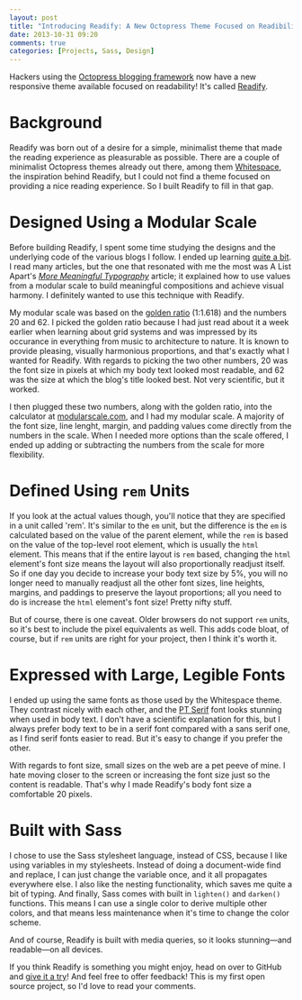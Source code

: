 ```yaml
---
layout: post
title: "Introducing Readify: A New Octopress Theme Focused on Readibility"
date: 2013-10-31 09:20
comments: true
categories: [Projects, Sass, Design]
---
```


Hackers using the [Octopress blogging framework](http://octopress.org/) now have a new responsive theme available focused on readability! It's called [Readify](https://github.com/vladigleba/readify).

<!-- more -->

# Background

Readify was born out of a desire for a simple, minimalist theme that made the reading experience as pleasurable as possible. There are a couple of minimalist Octopress themes already out there, among them [Whitespace](https://github.com/lucaslew/whitespace), the inspiration behind Readify, but I could not find a theme focused on providing a nice reading experience. So I built Readify to fill in that gap.

# Designed Using a Modular Scale

Before building Readify, I spent some time studying the designs and the underlying code of the various blogs I follow. I ended up learning [quite a bit](http://vladigleba.com/blog/2013/10/22/ways-to-define-a-grid-system/). I read many articles, but the one that resonated with me the most was A List Apart's <cite>[More Meaningful Typography](http://alistapart.com/articles/more-meaningful-typography/)</cite> article; it explained how to use values from a modular scale to build meaningful compositions and achieve visual harmony. I definitely wanted to use this technique with Readify.

My modular scale was based on the [golden ratio](http://en.wikipedia.org/wiki/Golden_ratio) (1:1.618) and the numbers 20 and 62. I picked the golden ratio because I had just read about it a week earlier when learning about grid systems and was impressed by its occurance in everything from music to architecture to nature. It is known to provide pleasing, visually harmonious proportions, and that's exactly what I wanted for Readify. With regards to picking the two other numbers, 20 was the font size in pixels at which my body text looked most readable, and 62 was the size at which the blog's title looked best. Not very scientific, but it worked. 

I then plugged these two numbers, along with the golden ratio, into the calculator at [modularscale.com](http://modularscale.com/), and I had my modular scale. A majority of the font size, line lenght, margin, and padding values come directly from the numbers in the scale. When I needed more options than the scale offered, I ended up adding or subtracting the numbers from the scale for more flexibility.

# Defined Using `rem` Units

If you look at the actual values though, you'll notice that they are specified in a unit called 'rem'. It's similar to the `em` unit, but the difference is the `em` is calculated based on the value of the parent element, while the `rem` is based on the value of the top-level root element, which is usually the `html` element. This means that if the entire layout is `rem` based, changing the `html` element's font size means the layout will also proportionally readjust itself. So if one day you decide to increase your body text size by 5%, you will no longer need to manually readjust all the other font sizes, line heights, margins, and paddings to preserve the layout proportions; all you need to do is increase the `html` element's font size! Pretty nifty stuff.

But of course, there is one caveat. Older browsers do not support `rem` units, so it's best to include the pixel equivalents as well. This adds code bloat, of course, but if `rem` units are right for your project, then I think it's worth it.

# Expressed with Large, Legible Fonts

I ended up using the same fonts as those used by the Whitespace theme. They contrast nicely with each other, and the [PT Serif](https://www.google.com/fonts/specimen/PT+Serif) font looks stunning when used in body text. I don't have a scientific explanation for this, but I always prefer body text to be in a serif font compared with a sans serif one, as I find serif fonts easier to read. But it's easy to change if you prefer the other.

With regards to font size, small sizes on the web are a pet peeve of mine. I hate moving closer to the screen or increasing the font size just so the content is readable. That's why I made Readify's body font size a comfortable 20 pixels.

# Built with Sass

I chose to use the Sass stylesheet language, instead of CSS, because I like using variables in my stylesheets. Instead of doing a document-wide find and replace, I can just change the variable once, and it all propagates everywhere else. I also like the nesting functionality, which saves me quite a bit of typing. And finally, Sass comes with built in `lighten()` and `darken()` functions. This means I can use a single color to derive multiple other colors, and that means less maintenance when it's time to change the color scheme.

And of course, Readify is built with media queries, so it looks stunning&mdash;and readable&mdash;on all devices. 

If you think Readify is something you might enjoy, head on over to GitHub and [give it a try](http://github.com/)! And feel free to offer feedback! This is my first open source project, so I'd love to read your comments.